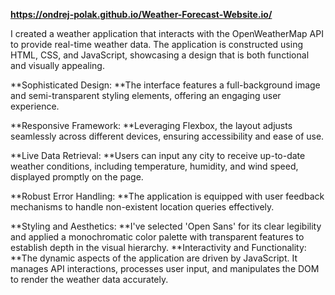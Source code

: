 **https://ondrej-polak.github.io/Weather-Forecast-Website.io/**


I created a weather application that interacts with the OpenWeatherMap API to provide real-time weather data. The application is constructed using HTML, CSS, and JavaScript, showcasing a design that is both functional and visually appealing.


**Sophisticated Design: **The interface features a full-background image and semi-transparent styling elements, offering an engaging user experience.

**Responsive Framework: **Leveraging Flexbox, the layout adjusts seamlessly across different devices, ensuring accessibility and ease of use.

**Live Data Retrieval: **Users can input any city to receive up-to-date weather conditions, including temperature, humidity, and wind speed, displayed promptly on the page.

**Robust Error Handling: **The application is equipped with user feedback mechanisms to handle non-existent location queries effectively.

**Styling and Aesthetics: **I've selected 'Open Sans' for its clear legibility and applied a monochromatic color palette with transparent features to establish depth in the visual hierarchy.
**Interactivity and Functionality: **The dynamic aspects of the application are driven by JavaScript. It manages API interactions, processes user input, and manipulates the DOM to render the weather data accurately.
